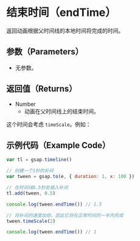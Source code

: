 # 结束时间（endTime）

返回动画根据父时间线的本地时间将完成的时间。

## 参数（Parameters）

- 无参数。

## 返回值（Returns）

- Number
  - 动画在父时间线上的结束时间。

这个时间会考虑 `timeScale`。例如：

## 示例代码（Example Code）

```javascript
var tl = gsap.timeline()

// 创建一个1秒的补间
var tween = gsap.to(e, { duration: 1, x: 100 })

// 在时间线0.5秒处插入补间
tl.add(tween, 0.5)

console.log(tween.endTime()) // 1.5

// 将补间的速度加倍，因此它将在正常时间的一半内完成
tween.timeScale(2)

console.log(tween.endTime()) // 1
```
